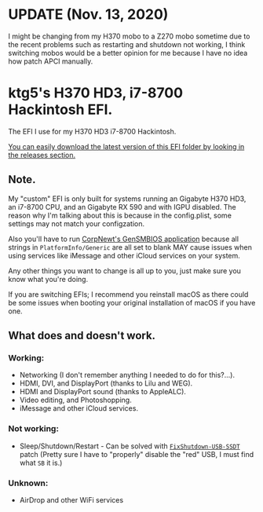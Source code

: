 # UPDATE (Nov. 13, 2020)
I might be changing from my H370 mobo to a Z270 mobo sometime due to the recent problems such as restarting and shutdown not working, I think switching mobos would be a better opinion for me because I have no idea how patch APCI manually.

# ktg5's H370 HD3, i7-8700 Hackintosh EFI.
The EFI I use for my H370 HD3 i7-8700 Hackintosh.

[You can easily download the latest version of this EFI folder by looking in the releases section.](https://github.com/ktg5/H370-HD3-i7-8700-Hackintosh-OC/releases)

## Note.
My "custom" EFI is only built for systems running an Gigabyte H370 HD3, an i7-8700 CPU, and an Gigabyte RX 590 and with IGPU disabled. The reason why I'm talking about this is because in the config.plist, some settings may not match your configzation.

Also you'll have to run [CorpNewt's GenSMBIOS application](https://github.com/corpnewt/GenSMBIOS) because all strings in `PlatformInfo/Generic` are all set to blank MAY cause issues when using services like iMessage and other iCloud services on your system.

Any other things you want to change is all up to you, just make sure you know what you're doing.

If you are switching EFIs; I recommend you reinstall macOS as there could be some issues when booting your original installation of macOS if you have one.

## What does and doesn't work.
### Working:
* Networking (I don't remember anything I needed to do for this?...).
* HDMI, DVI, and DisplayPort (thanks to Lilu and WEG).
* HDMI and DisplayPort sound (thanks to AppleALC).
* Video editing, and Photoshopping.
* iMessage and other iCloud services.
### Not working:
* Sleep/Shutdown/Restart - Can be solved with [`FixShutdown-USB-SSDT`](https://github.com/dortania/OpenCore-Post-Install/blob/master/extra-files/FixShutdown-USB-SSDT.dsl) patch (Pretty sure I have to "properly" disable the "red" USB, I must find what `SB` it is.)
### Unknown:
* AirDrop and other WiFi services
